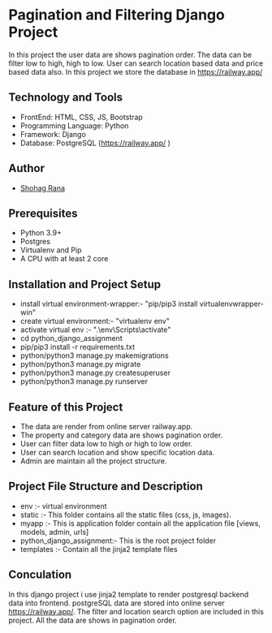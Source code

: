 # Pagination and Filtering Django Project

In this project the user data are shows pagination order. The data can be filter low to high, high to low. User can search location based data and price based data also. In this project we store the database in https://railway.app/ 

## Technology and Tools
- FrontEnd: HTML, CSS, JS, Bootstrap 
- Programming Language: Python
- Framework: Django
- Database: PostgreSQL (https://railway.app/ )

## Author

- [Shohag Rana](https://github.com/Shohag-Rana)

## Prerequisites
  - Python 3.9+
  - Postgres
  - Virtualenv and Pip
  - A CPU with at least 2 core

## Installation and Project Setup

- install virtual environment-wrapper:- "pip/pip3 install virtualenvwrapper-win"
- create virtual environment:- "virtualenv env"
- activate virtual env :- ".\env\Scripts\activate"
- cd python_django_assignment
- pip/pip3 install -r requirements.txt
- python/python3 manage.py makemigrations
- python/python3 manage.py migrate
- python/python3 manage.py createsuperuser
- python/python3 manage.py runserver

## Feature of this Project

- The data are render from online server railway.app.
- The property and category data are shows pagination order.
- User can filter data low to high or high to low order.
- User can search location and show specific location data.
- Admin are maintain all the project structure.

## Project File Structure and Description
- env :- virtual environment
- static :- This folder contains all the static files (css, js, images).
- myapp :- This is application folder contain all the application file [views, models, admin, urls]
- python_django_assignment:- This is the root project folder
- templates :- Contain all the jinja2 template files

## Conculation

In this django project i use jinja2 template to render postgresql backend data into frontend. postgreSQL data are stored into online server https://railway.app/. The filter and location search option are included in this
project. All the data are shows in pagination order. 
 